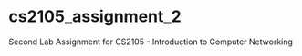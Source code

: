 cs2105_assignment_2
===================

Second Lab Assignment for CS2105 - Introduction to Computer Networking